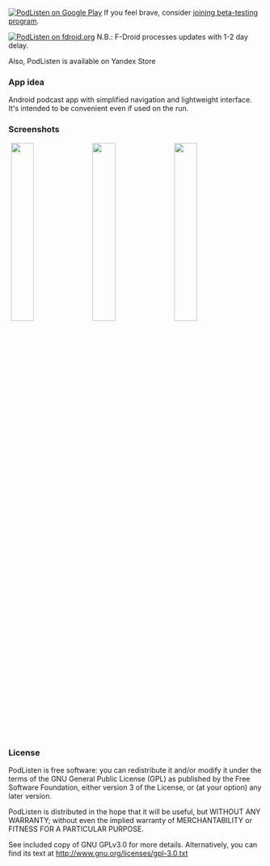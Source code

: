 [![PodListen on Google Play](http://www.android.com/images/brand/android_app_on_play_large.png "Get PodListen from Google Play")](https://play.google.com/store/apps/details?id=com.einmalfel.podlisten)   If you feel brave, consider [joining beta-testing program](https://play.google.com/apps/testing/com.einmalfel.podlisten).

[![PodListen on fdroid.org](https://camo.githubusercontent.com/7df0eafa4433fa4919a56f87c3d99cf81b68d01c/68747470733a2f2f662d64726f69642e6f72672f77696b692f696d616765732f632f63342f462d44726f69642d627574746f6e5f617661696c61626c652d6f6e2e706e67 "Get PodListen from fdroid.org")](http://f-droid.org/repository/browse/?fdcategory=Multimedia&fdid=com.einmalfel.podlisten)   N.B.: F-Droid processes updates with 1-2 day delay.

Also, PodListen is available on Yandex Store

### App idea

Android podcast app with simplified navigation and lightweight interface. It's intended to be convenient even if used on the run.

### Screenshots

<img src="https://cloud.githubusercontent.com/assets/2640813/11317803/e6e65fbe-904c-11e5-9612-c5ee6db88b5b.png" width="30%" hspace="1%"><img src="https://cloud.githubusercontent.com/assets/2640813/11317805/e9300900-904c-11e5-9055-c481350d9b33.png" width="30%" hspace="1%"><img src="https://cloud.githubusercontent.com/assets/2640813/11317806/ebd48118-904c-11e5-97d0-9563e89773a8.png" width="30%" hspace="1%">


### License

PodListen is free software: you can redistribute it and/or modify it under the terms of the GNU General Public License (GPL) as published by the Free Software Foundation, either version 3 of the License, or (at your option) any later version.

PodListen is distributed in the hope that it will be useful, but WITHOUT ANY WARRANTY; without even the implied warranty of MERCHANTABILITY or FITNESS FOR A PARTICULAR PURPOSE.

See included copy of GNU GPLv3.0 for more details. Alternatively, you can find its text at http://www.gnu.org/licenses/gpl-3.0.txt
